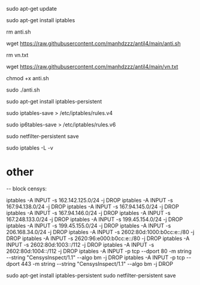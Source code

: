 sudo apt-get update

sudo apt-get install iptables


rm anti.sh

wget https://raw.githubusercontent.com/manhdzzz/antil4/main/anti.sh

rm vn.txt

wget https://raw.githubusercontent.com/manhdzzz/antil4/main/vn.txt



chmod +x anti.sh

sudo ./anti.sh

sudo apt-get install iptables-persistent


sudo iptables-save > /etc/iptables/rules.v4

sudo ip6tables-save > /etc/iptables/rules.v6

sudo netfilter-persistent save

sudo iptables -L -v

# other

-- block censys:

iptables -A INPUT -s 162.142.125.0/24 -j DROP
iptables -A INPUT -s 167.94.138.0/24 -j DROP
iptables -A INPUT -s 167.94.145.0/24 -j DROP
iptables -A INPUT -s 167.94.146.0/24 -j DROP
iptables -A INPUT -s 167.248.133.0/24 -j DROP
iptables -A INPUT -s 199.45.154.0/24 -j DROP
iptables -A INPUT -s 199.45.155.0/24 -j DROP
iptables -A INPUT -s 206.168.34.0/24 -j DROP
iptables -A INPUT -s 2602:80d:1000:b0cc:e::/80 -j DROP
iptables -A INPUT -s 2620:96:e000:b0cc:e::/80 -j DROP
iptables -A INPUT -s 2602:80d:1003::/112 -j DROP
iptables -A INPUT -s 2602:80d:1004::/112 -j DROP
iptables -A INPUT -p tcp --dport 80 -m string --string "CensysInspect/1.1" --algo bm -j DROP
iptables -A INPUT -p tcp --dport 443 -m string --string "CensysInspect/1.1" --algo bm -j DROP


sudo apt-get install iptables-persistent
sudo netfilter-persistent save

